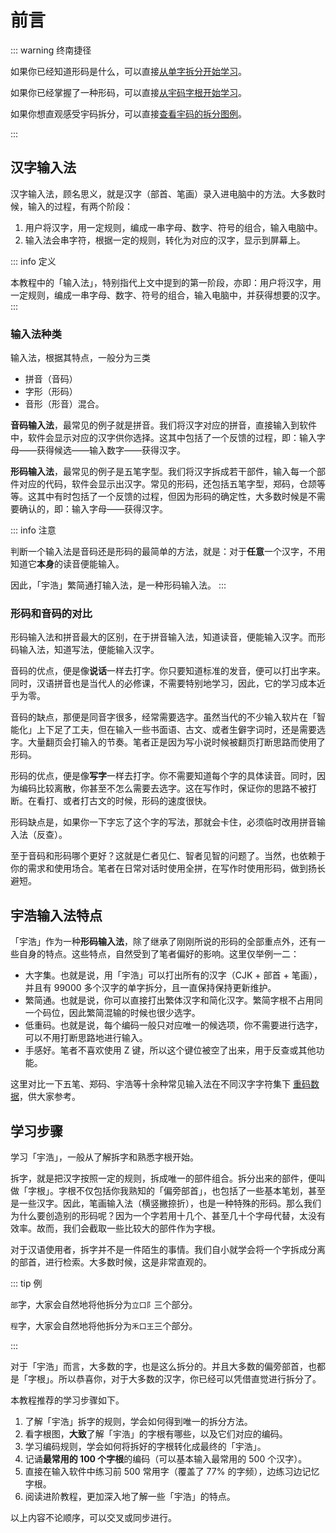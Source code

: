 <script setup>
import Chaifen from '@/chaifen/Chaifen.vue'
</script>

# 前言

::: warning 终南捷径

如果你已经知道形码是什么，可以直接[从单字拆分开始学习](./division)。

如果你已经掌握了一种形码，可以直接[从宇码字根开始学习](./division)。

如果你想直观感受宇码拆分，可以直接[查看宇码的拆分图例](./examples)。

:::

## 汉字输入法

<div class="flex justify-left flex-wrap">
<Chaifen char='漢' :parts='[3,3,1,3,4]' />
<Chaifen char='字' :parts='[3,3]' />
<Chaifen char='輸' :parts='[7,2,1,4,2]' />
<Chaifen char='入' :parts='[2]' />
</div>

汉字输入法，顾名思义，就是汉字（部首、笔画）录入进电脑中的方法。大多数时候，输入的过程，有两个阶段：

1. 用户将汉字，用一定规则，编成一串字母、数字、符号的组合，输入电脑中。
2. 输入法会串字符，根据一定的规则，转化为对应的汉字，显示到屏幕上。

::: info 定义

本教程中的「输入法」，特别指代上文中提到的第一阶段，亦即：用户将汉字，用一定规则，编成一串字母、数字、符号的组合，输入电脑中，并获得想要的汉字。
:::

### 输入法种类

输入法，根据其特点，一般分为三类

- 拼音（音码）
- 字形（形码）
- 音形（形音）混合。
<div class="flex justify-left flex-wrap">
<Chaifen char='音' :parts='[5,4]' />
<Chaifen char='码' :parts='[5,3]' />
</div>

**音码输入法**，最常见的例子就是拼音。我们将汉字对应的拼音，直接输入到软件中，软件会显示对应的汉字供你选择。这其中包括了一个反馈的过程，即：输入字母——获得候选——输入数字——获得汉字。
<div class="flex justify-left flex-wrap">
<Chaifen char='形' :parts='[4,3]' />
<Chaifen char='碼' :parts='[5,10]' />
</div>

**形码输入法**，最常见的例子是五笔字型。我们将汉字拆成若干部件，输入每一个部件对应的代码，软件会显示出汉字。常见的形码，还包括五笔字型，郑码，仓颉等等。这其中有时包括了一个反馈的过程，但因为形码的确定性，大多数时候是不需要确认的，即：输入字母——获得汉字。
<div class="flex justify-left flex-wrap">
<Chaifen char='拆' :parts='[3,4,1]' />
<Chaifen char='分' :parts='[2,2]' />
</div>

::: info 注意

判断一个输入法是音码还是形码的最简单的方法，就是：对于**任意**一个汉字，不用知道它**本身**的读音便能输入。

因此，「宇浩」繁简通打输入法，是一种形码输入法。
:::

### 形码和音码的对比

形码输入法和拼音最大的区别，在于拼音输入法，知道读音，便能输入汉字。而形码输入法，知道写法，便能输入汉字。

音码的优点，便是像**说话**一样去打字。你只要知道标准的发音，便可以打出字来。同时，汉语拼音也是当代人的必修课，不需要特别地学习，因此，它的学习成本近乎为零。

音码的缺点，那便是同音字很多，经常需要选字。虽然当代的不少输入软片在「智能化」上下足了工夫，但在输入一些书面语、古文、或者生僻字词时，还是需要选字。大量翻页会打输入的节奏。笔者正是因为写小说时候被翻页打断思路而使用了形码。

<Chaifen char='優' :parts='[2,2,4,2,4,3]' />

形码的优点，便是像**写字**一样去打字。你不需要知道每个字的具体读音。同时，因为编码比较离散，你甚至不怎么需要去选字。这在写作时，保证你的思路不被打断。在看打、或者打古文的时候，形码的速度很快。

<Chaifen char='缺' :parts='[6,2,2]' />

形码缺点是，如果你一下字忘了这个字的写法，那就会卡住，必须临时改用拼音输入法（反查）。

至于音码和形码哪个更好？这就是仁者见仁、智者见智的问题了。当然，也依赖于你的需求和使用场合。笔者在日常对话时使用全拼，在写作时使用形码，做到扬长避短。

## 宇浩输入法特点

「宇浩」作为一种**形码输入法**，除了继承了刚刚所说的形码的全部重点外，还有一些自身的特点。这些特点，自然受到了笔者偏好的影响。这里仅举例一二：

- 大字集。也就是说，用「宇浩」可以打出所有的汉字（CJK + 部首 + 笔画），并且有 99000 多个汉字的单字拆分，且一直保持保持更新维护。
- 繁简通。也就是说，你可以直接打出繁体汉字和简化汉字。繁简字根不占用同一个码位，因此繁简混输的时候也很少选字。
- 低重码。也就是说，每个编码一般只对应唯一的候选项，你不需要进行选字，可以不用打断思路地进行输入。
- 手感好。笔者不喜欢使用 Z 键，所以这个键位被空了出来，用于反查或其他功能。

这里对比一下五笔、郑码、宇浩等十余种常见输入法在不同汉字字符集下 [重码数据](../docs/statistics)，供大家参考。

## 学习步骤

学习「宇浩」，一般从了解拆字和熟悉字根开始。

拆字，就是把汉字按照一定的规则，拆成唯一的部件组合。拆分出来的部件，便叫做「字根」。字根不仅包括你我熟知的「偏旁部首」，也包括了一些基本笔划，甚至是一些汉字。因此，笔画输入法（横竖撇捺折），也是一种特殊的形码。那么我们为什么要创造别的形码呢？因为一个字若用十几个、甚至几十个字母代替，太没有效率。故而，我们会截取一些比较大的部件作为字根。

对于汉语使用者，拆字并不是一件陌生的事情。我们自小就学会将一个字拆成分离的部首，进行检索。大多数时候，这是非常直观的。

::: tip 例

`部`字，大家会自然地将他拆分为`立口阝`三个部分。  

`程`字，大家会自然地将他拆分为`禾口王`三个部分。  
<div class="flex justify-left flex-wrap">
<Chaifen char='部' :parts='[5,3,2]' />
<Chaifen char='程' :parts='[5,3,4]' />
</div>
:::

对于「宇浩」而言，大多数的字，也是这么拆分的。并且大多数的偏旁部首，也都是「字根」。所以恭喜你，对于大多数的汉字，你已经可以凭借直觉进行拆分了。

本教程推荐的学习步骤如下。

1. 了解「宇浩」拆字的规则，学会如何得到唯一的拆分方法。
2. 看字根图，**大致**了解「宇浩」的字根有哪些，以及它们对应的编码。
3. 学习编码规则，学会如何将拆好的字根转化成最终的「宇浩」。
4. 记诵**最常用的 100 个字根**的编码（可以基本输入最常用的 500 个汉字）。
5. 直接在输入软件中练习前 500 常用字（覆盖了 77% 的字频），边练习边记忆字根。
6. 阅读进阶教程，更加深入地了解一些「宇浩」的特点。

以上内容不论顺序，可以交叉或同步进行。
